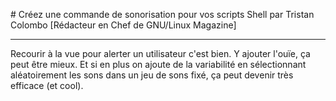 # Créez une commande de sonorisation pour vos scripts Shell
par Tristan Colombo [Rédacteur en Chef de GNU/Linux Magazine]

---

Recourir à la vue pour alerter un utilisateur c'est bien. Y ajouter l'ouïe, ça peut être mieux. Et si en plus on ajoute de la variabilité en sélectionnant aléatoirement les sons dans un jeu de sons fixé, ça peut devenir très efficace (et cool).
